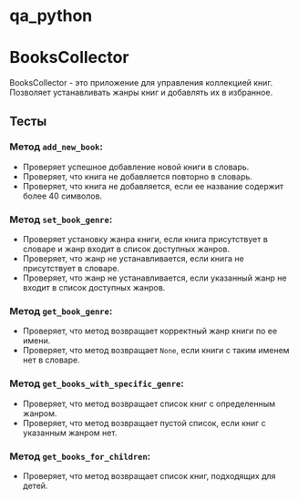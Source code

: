 # qa_python

# BooksCollector

BooksCollector - это приложение для управления коллекцией книг. Позволяет устанавливать жанры книг и добавлять их в избранное.

## Тесты

### Метод `add_new_book`:
- Проверяет успешное добавление новой книги в словарь.
- Проверяет, что книга не добавляется повторно в словарь.
- Проверяет, что книга не добавляется, если ее название содержит более 40 символов.

### Метод `set_book_genre`:
- Проверяет установку жанра книги, если книга присутствует в словаре и жанр входит в список доступных жанров.
- Проверяет, что жанр не устанавливается, если книга не присутствует в словаре.
- Проверяет, что жанр не устанавливается, если указанный жанр не входит в список доступных жанров.

### Метод `get_book_genre`:
- Проверяет, что метод возвращает корректный жанр книги по ее имени.
- Проверяет, что метод возвращает `None`, если книги с таким именем нет в словаре.

### Метод `get_books_with_specific_genre`:
- Проверяет, что метод возвращает список книг с определенным жанром.
- Проверяет, что метод возвращает пустой список, если книг с указанным жанром нет.

### Метод `get_books_for_children`:
- Проверяет, что метод возвращает список книг, подходящих для детей.
